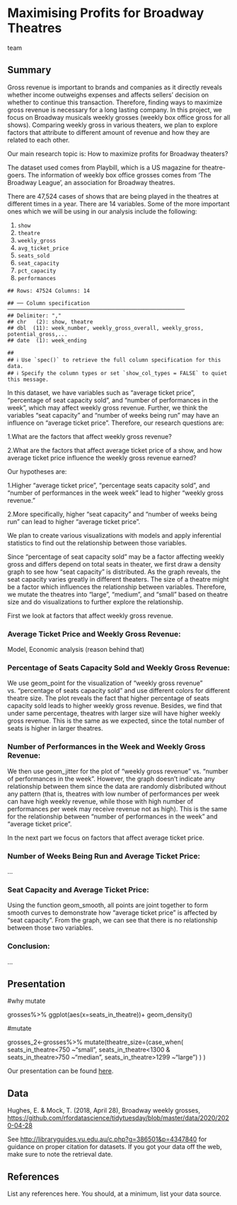 Maximising Profits for Broadway Theatres
================
team

## Summary

Gross revenue is important to brands and companies as it directly
reveals whether income outweighs expenses and affects sellers’ decision
on whether to continue this transaction. Therefore, finding ways to
maximize gross revenue is necessary for a long lasting company. In this
project, we focus on Broadway musicals weekly grosses (weekly box office
gross for all shows). Comparing weekly gross in various theaters, we
plan to explore factors that attribute to different amount of revenue
and how they are related to each other.

Our main research topic is: How to maximize profits for Broadway
theaters?

The dataset used comes from Playbill, which is a US magazine for
theatre-goers. The information of weekly box office grosses comes from
‘The Broadway League’, an association for Broadway theatres.

There are 47,524 cases of shows that are being played in the theatres at
different times in a year. There are 14 variables. Some of the more
important ones which we will be using in our analysis include the
following:

1.  `show`
2.  `theatre`
3.  `weekly_gross`
4.  `avg_ticket_price`
5.  `seats_sold`
6.  `seat_capacity`
7.  `pct_capacity`
8.  `performances`

<!-- -->

    ## Rows: 47524 Columns: 14

    ## ── Column specification ────────────────────────────────────────────────────────
    ## Delimiter: ","
    ## chr   (2): show, theatre
    ## dbl  (11): week_number, weekly_gross_overall, weekly_gross, potential_gross,...
    ## date  (1): week_ending

    ## 
    ## ℹ Use `spec()` to retrieve the full column specification for this data.
    ## ℹ Specify the column types or set `show_col_types = FALSE` to quiet this message.

In this dataset, we have variables such as “average ticket price”,
“percentage of seat capacity sold”, and “number of performances in the
week”, which may affect weekly gross revenue. Further, we think the
variables “seat capacity” and “number of weeks being run” may have an
influence on “average ticket price”. Therefore, our research questions
are:

1.What are the factors that affect weekly gross revenue?

2.What are the factors that affect average ticket price of a show, and
how average ticket price influence the weekly gross revenue earned?

Our hypotheses are:

1.Higher “average ticket price”, “percentage seats capacity sold”, and
“number of performances in the week week” lead to higher “weekly gross
revenue.”

2.More specifically, higher “seat capacity” and “number of weeks being
run” can lead to higher “average ticket price”.

We plan to create various visualizations with models and apply
inferential statistics to find out the relationship between those
variables.

Since “percentage of seat capacity sold” may be a factor affecting
weekly gross and differs depend on total seats in theater, we first draw
a density graph to see how “seat capacity” is distributed. As the graph
reveals, the seat capacity varies greatly in different theaters. The
size of a theatre might be a factor which influences the relationship
between variables. Therefore, we mutate the theatres into “large”,
“medium”, and “small” based on theatre size and do visualizations to
further explore the relationship.

First we look at factors that affect weekly gross revenue.

### Average Ticket Price and Weekly Gross Revenue:

Model, Economic analysis (reason behind that)

### Percentage of Seats Capacity Sold and Weekly Gross Revenue:

We use geom_point for the visualization of “weekly gross revenue”
vs. “percentage of seats capacity sold” and use different colors for
different theatre size. The plot reveals the fact that higher percentage
of seats capacity sold leads to higher weekly gross revenue. Besides, we
find that under same percentage, theatres with larger size will have
higher weekly gross revenue. This is the same as we expected, since the
total number of seats is higher in larger theatres.

### Number of Performances in the Week and Weekly Gross Revenue:

We then use geom_jitter for the plot of “weekly gross revenue”
vs. “number of performances in the week”. However, the graph doesn’t
indicate any relationship between them since the data are randomly
disbributed without any pattern (that is, theatres with low number of
performances per week can have high weekly revenue, while those with
high number of performances per week may receive revenue not as high).
This is the same for the relationship between “number of performances in
the week” and “average ticket price”.

In the next part we focus on factors that affect average ticket price.

### Number of Weeks Being Run and Average Ticket Price:

…

### Seat Capacity and Average Ticket Price:

Using the function geom_smooth, all points are joint together to form
smooth curves to demonstrate how “average ticket price” is affected by
“seat capacity”. From the graph, we can see that there is no
relationship between those two variables.

### Conclusion:

…

## Presentation

#why mutate

grosses%>% ggplot(aes(x=seats_in_theatre))+ geom_density()

#mutate

grosses_2\<-grosses%>% mutate(theatre_size=(case_when(
seats_in_theatre\<750 \~“small”, seats_in_theatre\<1300 &
seats_in_theatre>750 \~“median”, seats_in_theatre>1299 \~“large”) ) )

Our presentation can be found [here](presentation/presentation.html).

## Data

Hughes, E. & Mock, T. (2018, April 28), Broadway weekly grosses,
<https://github.com/rfordatascience/tidytuesday/blob/master/data/2020/2020-04-28>

See <http://libraryguides.vu.edu.au/c.php?g=386501&p=4347840> for
guidance on proper citation for datasets. If you got your data off the
web, make sure to note the retrieval date.

## References

List any references here. You should, at a minimum, list your data
source.

